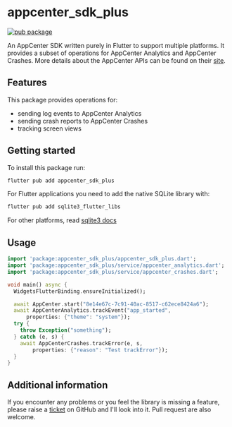 # appcenter_sdk_plus

[![pub package](https://img.shields.io/pub/v/appcenter_sdk_plus.svg)](https://pub.dev/packages/appcenter_sdk_plus)

An AppCenter SDK written purely in Flutter to support multiple platforms. It provides a subset of
operations for AppCenter Analytics and AppCenter Crashes. More details about the AppCenter APIs can
be found on their [site](https://learn.microsoft.com/appcenter).

## Features

This package provides operations for:

- sending log events to AppCenter Analytics
- sending crash reports to AppCenter Crashes
- tracking screen views

## Getting started

To install this package run:

```bash
flutter pub add appcenter_sdk_plus
```

For Flutter applications you need to add the native SQLite library with:

```bash
flutter pub add sqlite3_flutter_libs
```

For other platforms, read [sqlite3 docs](https://pub.dev/packages/sqlite3#supported-platforms)

## Usage

```dart
import 'package:appcenter_sdk_plus/appcenter_sdk_plus.dart';
import 'package:appcenter_sdk_plus/service/appcenter_analytics.dart';
import 'package:appcenter_sdk_plus/service/appcenter_crashes.dart';

void main() async {
  WidgetsFlutterBinding.ensureInitialized();

  await AppCenter.start("8e14e67c-7c91-40ac-8517-c62ece8424a6");
  await AppCenterAnalytics.trackEvent("app_started",
      properties: {"theme": "system"});
  try {
    throw Exception("something");
  } catch (e, s) {
    await AppCenterCrashes.trackError(e, s,
        properties: {"reason": "Test trackError"});
  }
}
```

## Additional information

If you encounter any problems or you feel the library is missing a feature, please raise
a [ticket](https://github.com/octavian-h/appcenter_sdk_plus/issues) on
GitHub and I'll look into it. Pull request are also welcome.
